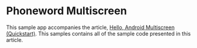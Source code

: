 Phoneword Multiscreen
=====================

This sample app accompanies the article, 
[Hello, Android Multiscreen (Quickstart)](http://developer.xamarin.com/guides/android/getting_started/hello,android/hello,android_multiscreen_quickstart/). This samples contains all of the sample code presented in this article.
